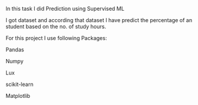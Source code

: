 In this task I did Prediction using Supervised ML

I got dataset and according that dataset I have predict the percentage of an student based on the no. of study hours.


For this project I  use following Packages:

Pandas

Numpy

Lux

scikit-learn

Matplotlib

